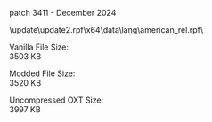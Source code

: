 patch 3411 - December 2024

\\update\update2.rpf\x64\data\lang\american_rel.rpf\

Vanilla File Size: <br>3503 KB

Modded File Size: <br>3520 KB

Uncompressed OXT Size: <br>3997 KB
